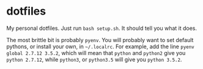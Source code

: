 # dotfiles

My personal dotfiles.  Just run `bash setup.sh`.  It should tell you what it does.

The most brittle bit is probably `pyenv`.  You will probably want to set default pythons, or install
your own, in `~/.localrc`.  For example, add the line `pyenv global 2.7.12 3.5.2`, which will mean
that `python` and `python2` give you `python 2.7.12`, while `python3`, or `python3.5` will give you
`python 3.5.2`.
